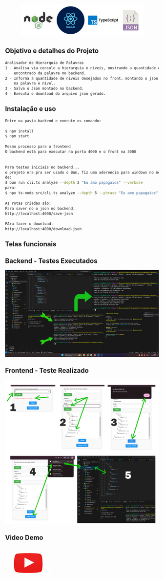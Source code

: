 <p align="center">
  <img src="./images/logo.jpg" width="400" alt="Logo" />
</p>

## Objetivo e detalhes do Projeto
```bash
Analisador de Hierarquia de Palavras
1 - Analisa via console a hierarquia e niveis, mostrando a quantidade e nivel
    encontrado da palavra no backend.
2 - Informa a quantidade de niveis desejados no front, montando o json com base
    na palavra e nível.
3 - Salva o Json montado no backend.
4 - Executa o download do arquivo json gerado.
```

## Instalação e uso
```bash
Entre na pasta backend e execute os comando:

$ npm install 
$ npm start

Mesmo processo para o frontend
O backend está para executar na porta 4000 e o front na 3000


Para testes iniciais no backend...
o projeto era pra ser usado o Bun, fiz uma aderencia para windows no nodejs usando o npx ts-node.
de:
$ bun run cli.ts analyze --depth 2 "Eu amo papagaios" --verbose
para: 
$ npx ts-node src/cli.ts analyze --depth 5 --phrase "Eu amo papagaios" --verbose

As rotas criadas são:
Para saver no o json no backend:
http://localhost:4000/save-json

PAra fazer o download:
http://localhost:4000/download-json

```

## Telas funcionais
## Backend - Testes Executados
<img src="./images/teste1.jpg" width="800" alt="Logo" />

## Frontend - Teste Realizado
<img src="./images/teste2.jpg" width="800" alt="Logo" />

## Video Demo
[![Assista ao vídeo](./images/video2.jpg)](https://youtu.be/m5abKpHU7sk)
